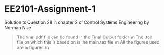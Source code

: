 # EE2101-Assignment-1
Solution to Question 28 in chapter 2 of Control Systems Engineering by Norman Nise

> The final pdf file can be found in the Final Output folder \n
> The .tex file on which this is based on is the main.tex file \n 
> All the figures used are in figures \n
